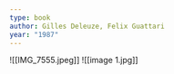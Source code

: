 ```yaml
---
type: book
author: Gilles Deleuze, Felix Guattari
year: "1987"
---
```

![[IMG_7555.jpeg]]
![[image 1.jpg]]